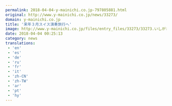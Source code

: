 ```yaml
---
permalink: 2018-04-04-y-mainichi.co.jp-797805881.html
original: http://www.y-mainichi.co.jp/news/33273/
domain: y-mainichi.co.jp
title: '来年３月スイス演奏旅行へ'
image: http://www.y-mainichi.co.jp/files/entry_files/33273/33273.いしがき少年少女.jpg
date: 2018-04-04 00:25:13
category: news
translations: 
 - 'en'
 - 'es'
 - 'de'
 - 'ru'
 - 'fr'
 - 'it'
 - 'zh-CN'
 - 'zh-TW'
 - 'ar'
 - 'pt'
 - 'hy'
---
```


